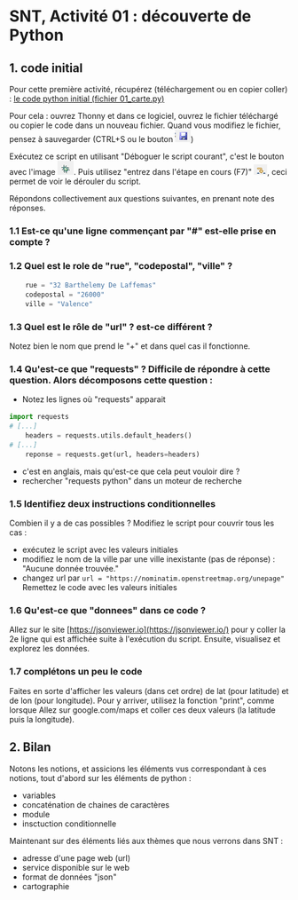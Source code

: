 # SNT, Activité 01 : découverte de Python

## 1. code initial
Pour cette première activité, récupérez (téléchargement ou en copier coller) : [le code python initial (fichier 01_carte.py)](01_carte.py) 

Pour cela : ouvrez Thonny et dans ce logiciel, ouvrez le fichier téléchargé ou copier le code dans un nouveau fichier.
Quand vous modifiez le fichier, pensez à sauvegarder (CTRL+S ou le bouton ![save.png](../../images/save.png))

Exécutez ce script en utilisant "Déboguer le script courant", c'est le bouton avec l'image ![deboguer.png](../../images/deboguer.png). Puis utilisez "entrez dans l'étape en cours (F7)" ![F7.png](../../images/F7.png), ceci permet de voir le dérouler du script.

Répondons collectivement aux questions suivantes, en prenant note des réponses. 

### 1.1 Est-ce qu'une ligne commençant par "#" est-elle prise en compte ? 


### 1.2 Quel est le role de "rue", "codepostal", "ville" ?
```python
    rue = "32 Barthelemy De Laffemas"
    codepostal = "26000"
    ville = "Valence"
```

### 1.3 Quel est le rôle de "url" ? est-ce différent ?

Notez bien le nom que prend le "+" et dans quel cas il fonctionne. 


### 1.4 Qu'est-ce que "requests" ? Difficile de répondre à cette question. Alors décomposons cette question : 

 - Notez les lignes où "requests" apparait 
```python
import requests
# [...]
    headers = requests.utils.default_headers()
# [...]    
    reponse = requests.get(url, headers=headers)
```
 - c'est en anglais, mais qu'est-ce que cela peut vouloir dire ?
 - rechercher "requests python" dans un moteur de recherche

### 1.5 Identifiez deux instructions conditionnelles 

Combien il y a de cas possibles ? 
Modifiez le script pour couvrir tous les cas :
 - exécutez le script avec les valeurs initiales
 - modifiez le nom de la ville par une ville inexistante (pas de réponse) : "Aucune donnée trouvée."
 - changez url  par ```url = "https://nominatim.openstreetmap.org/unepage"```
Remettez le code avec les valeurs initiales

### 1.6 Qu'est-ce que "donnees" dans ce code ? 

Allez sur le site [https://jsonviewer.io](https://jsonviewer.io/) pour y coller la 2e ligne qui est affichée suite à l'exécution du script. Ensuite, visualisez et explorez les données.  

### 1.7 complétons un peu le code 
Faites en sorte d'afficher les valeurs (dans cet ordre) de lat (pour latitude) et de lon (pour longitude). Pour y arriver, utilisez la fonction "print", comme lorsque 
Allez sur google.com/maps et coller ces deux valeurs (la latitude puis la longitude). 

## 2. Bilan

Notons les notions, et assicions les éléments vus correspondant à ces notions, tout d'abord sur les éléments de python : 
 - variables
 - concaténation de chaines de caractères
 - module
 - insctuction conditionnelle

Maintenant sur des éléments liés aux thèmes que nous verrons dans SNT : 
 - adresse d'une page web (url)
 - service disponible sur le web
 - format de données "json"
 - cartographie 

